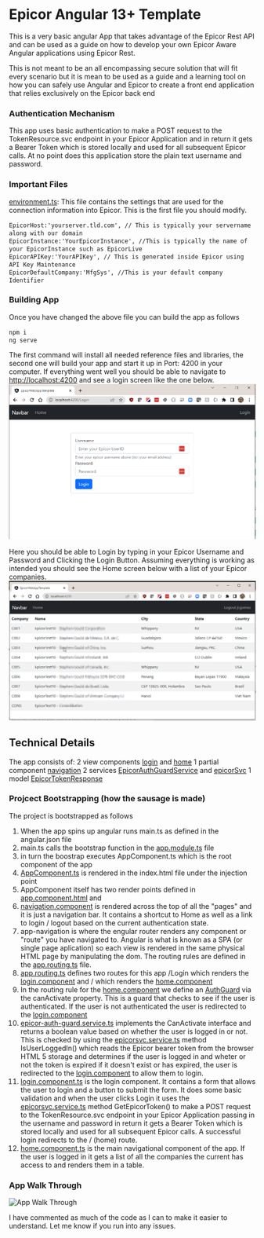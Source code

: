 # Epicor Angular 13+ Template

This is a very basic angular App that takes advantage of the Epicor Rest API and can be used as a guide on how to develop your own Epicor Aware Angular applications using Epicor Rest.

This is not meant to be an all encompassing secure solution that will fit every scenario but it is mean to be used as a guide and a learning tool on how you can safely use Angular and Epicor to create a front end application that relies exclusively on the Epicor back end

### Authentication Mechanism
This app uses basic authentication to make a POST request to the TokenResource.svc endpoint in your Epicor Application and in return it gets a Bearer Token which is stored locally and used for all subsequent Epicor calls. At no point does this application store the plain text username and password.

### Important Files
[environment.ts](src/environments.environment.ts): This file contains the settings that are used for the connection information into Epicor. This is the first file you should modify.
```
EpicorHost:'yourserver.tld.com', // This is typically your servername along with our domain
EpicorInstance:'YourEpicorInstance', //This is typically the name of your EpicorInstance such as EpicorLive
EpicorAPIKey:'YourAPIKey', // This is generated inside Epicor using API Key Maintenance
EpicorDefaultCompany:'MfgSys', //This is your default company Identifier
```

### Building App
Once you have changed the above file you can build the app as follows
```
npm i
ng serve
```
The first command will install all needed reference files and libraries, the second one will build your app and start it up in Port: 4200 in your computer.
If everything went well you should be able to navigate to [http://localhost:4200](https://localhost:4200) and see a login screen like the one below.
![Login Screen](src/assets/Login.png?raw=true,  "Login Screen")

Here you should be able to Login by typing in your Epicor Username and Password and Clicking the Login Button. Assuming everything is working as intended you should see the Home screen below with a list of your Epicor companies.
![Home Screen](src/assets/Home.png?raw=true,  "Home Screen")

## Technical Details
The app consists of:
2 view components [login](src/app/views/login/) and [home](src/app/views/home/)
1 partial component [navigation](src/app/partials/navigation/)
2 services [EpicorAuthGuardService](src/app/services/epicor-auth-guard.service.ts) and [epicorSvc](src/app/services/epicorsvc.service.ts)
1 model [EpicorTokenResponse](src/app/models/epicor-token-response.ts)

### Projcect Bootstrapping (how the sausage is made)
The project is bootstrapped as follows
1. When the app spins up angular runs main.ts as defined in the angular.json file
2. main.ts calls the bootstrap function in the [app.module.ts](src/app/app.module.ts) file
3. in turn the boostrap executes AppComponent.ts which is the root component of the app
4. [AppComponent.ts](src/app/app.component.ts) is rendered in the index.html file under the injection point  <app-root></app-root>
5. AppComponent itself has two render points defined in [app.component.html](src/app/app.component.html) <app-navigation> and <router-outlet>
6. [navigation.component](src/app/components/navigation/) is rendered across the top of all the "pages" and it is just a navigation bar. It contains a shortcut to Home as well as a link to login / logout based on the current authentication state.
7. app-navigation is where the engular router renders any component or "route" you have navigated to. Angular is what is known as a SPA (or single page aplication) so each view is rendered in the same physical HTML page by manipulating the dom. The routing rules are defined in the [app.routing.ts](src/app/app.routing.ts) file.
8. [app.routing.ts](src/app/app.routing.ts) defines two routes for this app /Login which renders the [login.component](src/app/components/login/) and / which renders the [home.component](src/app/components/home/)
9. In the routing rule for the [home.component](src/app/components/home/) we define an [AuthGuard](src/app/services/epicor-auth-guard.service.ts) via the canActivate property. This is a guard that checks to see if the user is authenticated. If the user is not authenticated the user is redirected to the [login.component](src/app/components/login/)
10. [epicor-auth-guard.service.ts](src/app/services/epicor-auth-guard.service.ts) implements the CanActivate interface and returns a boolean value based on whether the user is logged in or not. This is checked by using the [epicorsvc.service.ts](src/app/services/epicorsvc.service.ts) method IsUserLoggedIn() which reads the Epicor bearer token from the browser HTML 5 storage and determines if the user is logged in and wheter or not the token is expired if it doesn't exist or has expired, the user is redirected to the [login.component](src/app/components/login/) to allow them to login.
11. [login.component.ts](src/app/components/login/) is the login component. It contains a form that allows the user to login and a button to submit the form. It does some basic validation and when the user clicks Login it uses the [epicorsvc.service.ts](src/app/services/epicorsvc.service.ts) method GetEpicorToken() to make a POST request to the TokenResource.svc endpoint in your Epicor Application passing in the username and password in return it gets a Bearer Token which is stored locally and used for all subsequent Epicor calls. A successful login redirects to the / (home) route.
12. [home.component.ts](src/app/components/home/) is the main navigational component of the app. If the user is logged in it gets a list of all the companies the current has access to and renders them in a table.


### App Walk Through
![App Walk Through](src/assets/AppWalkThrough.png?raw=true,  "App Walk Through")

I have commented as much of the code as I can to make it easier to understand. Let me know if you run into any issues.